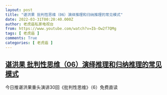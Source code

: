 ```yaml
---
layout: post
title: "谌洪果 批判性思维（06）演绎推理和归纳推理的常见模式"
date: 2022-03-31T00:20:40.000Z
author: 老虎庙私家电视台
from: https://www.youtube.com/watch?v=Ib-Ow2f7QMg
tags: [ 老虎庙 ]
comments: True
categories: [ 老虎庙 ]
---
```

<!--1648686040000-->
[谌洪果 批判性思维（06）演绎推理和归纳推理的常见模式](https://www.youtube.com/watch?v=Ib-Ow2f7QMg)
------

<div>
今日推谌洪果重头演讲30回《批判性思维》（6）免费直读
</div>
